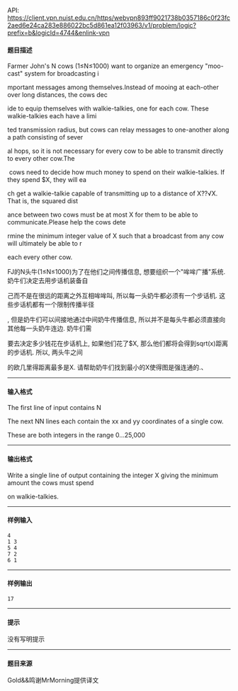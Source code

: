 API: https://client.vpn.nuist.edu.cn/https/webvpn893ff9021738b0357186c0f23fc2aed6e24ca283e886022bc5d861ea12f03963/v1/problem/logic?prefix=b&logicId=4744&enlink-vpn

#### 题目描述

Farmer John's N cows (1≤N≤1000) want to organize an emergency "moo-cast" system for broadcasting i

mportant messages among themselves.Instead of mooing at each-other over long distances, the cows dec

ide to equip themselves with walkie-talkies, one for each cow. These walkie-talkies each have a limi

ted transmission radius, but cows can relay messages to one-another along a path consisting of sever

al hops, so it is not necessary for every cow to be able to transmit directly to every other cow.The

 cows need to decide how much money to spend on their walkie-talkies. If they spend $X, they will ea

ch get a walkie-talkie capable of transmitting up to a distance of X??√X. That is, the squared dist

ance between two cows must be at most X for them to be able to communicate.Please help the cows dete

rmine the minimum integer value of X such that a broadcast from any cow will ultimately be able to r

each every other cow.

FJ的N头牛(1≤N≤1000)为了在他们之间传播信息, 想要组织一个"哞哞广播"系统. 奶牛们决定去用步话机装备自

己而不是在很远的距离之外互相哞哞叫, 所以每一头奶牛都必须有一个步话机. 这些步话机都有一个限制传播半径

, 但是奶牛们可以间接地通过中间奶牛传播信息, 所以并不是每头牛都必须直接向其他每一头奶牛连边. 奶牛们需

要去决定多少钱花在步话机上, 如果他们花了$X, 那么他们都将会得到sqrt(x)距离的步话机. 所以, 两头牛之间

的欧几里得距离最多是X. 请帮助奶牛们找到最小的X使得图是强连通的.、

---

#### 输入格式

The first line of input contains N

The next NN lines each contain the xx and yy coordinates of a single cow. 

These are both integers in the range 0…25,000

---

#### 输出格式

Write a single line of output containing the integer X giving the minimum amount the cows must spend 

on walkie-talkies.

---

#### 样例输入
```
4
1 3
5 4
7 2
6 1
```

---

#### 样例输出
```
17
```

---

#### 提示

没有写明提示

---

#### 题目来源

Gold&&鸣谢MrMorning提供译文